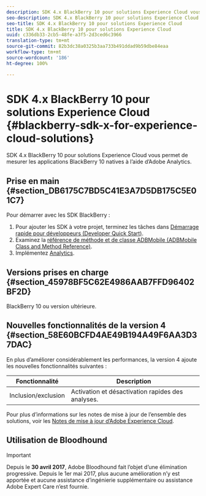 ```yaml
---
description: SDK 4.x BlackBerry 10 pour solutions Experience Cloud vous permet de mesurer les applications BlackBerry 10 natives à l’aide d’Adobe Analytics.
seo-description: SDK 4.x BlackBerry 10 pour solutions Experience Cloud vous permet de mesurer les applications BlackBerry 10 natives à l’aide d’Adobe Analytics.
seo-title: SDK 4.x BlackBerry 10 pour solutions Experience Cloud
title: SDK 4.x BlackBerry 10 pour solutions Experience Cloud
uuid: c336db33-2cb5-48fe-a3f5-2d3ced6c3966
translation-type: tm+mt
source-git-commit: 82b3dc38a0325b3aa733b491ddad9b59dbe84eaa
workflow-type: tm+mt
source-wordcount: '186'
ht-degree: 100%

---
```



# SDK 4.x BlackBerry 10 pour solutions Experience Cloud {#blackberry-sdk-x-for-experience-cloud-solutions}

SDK 4.x BlackBerry 10 pour solutions Experience Cloud vous permet de mesurer les applications BlackBerry 10 natives à l’aide d’Adobe Analytics.

## Prise en main {#section_DB6175C7BD5C41E3A7D5DB175C5E01C7}

Pour démarrer avec les SDK BlackBerry :

1. Pour ajouter les SDK à votre projet, terminez les tâches dans [Démarrage rapide pour développeurs (Developer Quick Start)](/help/blackberry/dev-qs.md).
1. Examinez la [référence de méthode et de classe ADBMobile (ADBMobile Class and Method Reference)](/help/blackberry/methods.md).
1. Implémentez [Analytics](/help/blackberry/analytics.md).

## Versions prises en charge {#section_45978BF5C62E4986AAB7FFD96402BF2D}

BlackBerry 10 ou version ultérieure.

## Nouvelles fonctionnalités de la version 4 {#section_58E60BCFD4AE49B194A49F6AA3D37DAC}

En plus d’améliorer considérablement les performances, la version 4 ajoute les nouvelles fonctionnalités suivantes :

| Fonctionnalité | Description |
|--- |--- |
| Inclusion/exclusion | Activation et désactivation rapides des analyses. |

Pour plus d’informations sur les notes de mise à jour de l’ensemble des solutions, voir les [Notes de mise à jour d’Adobe Experience Cloud](https://docs.adobe.com/content/help/fr-FR/release-notes/experience-cloud/current.html).

## Utilisation de Bloodhound

>[!IMPORTANT]
>
>Depuis le **30 avril 2017**, Adobe Bloodhound fait l’objet d’une élimination progressive. Depuis le 1er mai 2017, plus aucune amélioration n’y est apportée et aucune assistance d’ingénierie supplémentaire ou assistance Adobe Expert Care n’est fournie.
